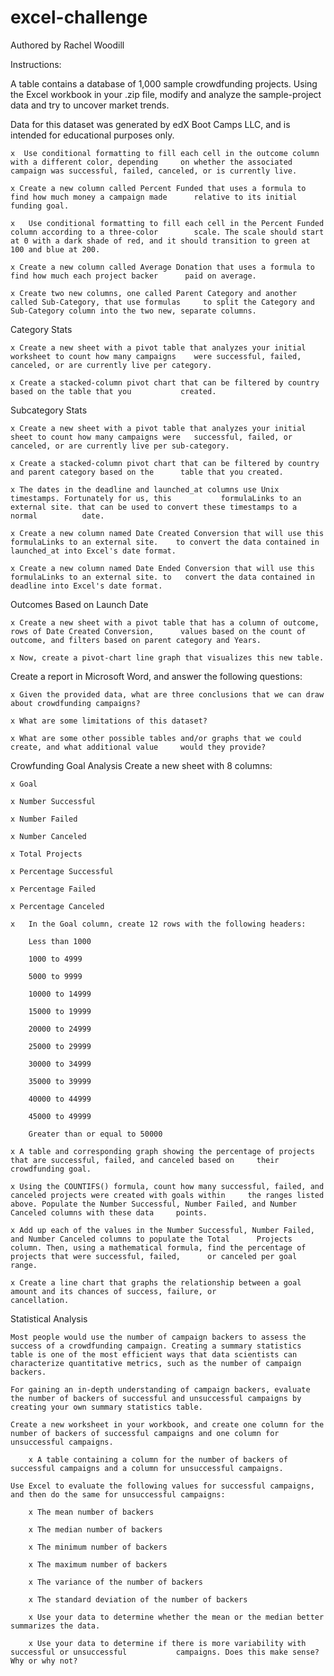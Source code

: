 # excel-challenge

Authored by Rachel Woodill

Instructions:

A table contains a database of 1,000 sample crowdfunding projects.
Using the Excel workbook in your .zip file, modify and analyze the sample-project data and try to uncover market trends.

Data for this dataset was generated by edX Boot Camps LLC, and is intended for educational purposes only.

	x  Use conditional formatting to fill each cell in the outcome column with a different color, depending 	on whether the associated campaign was successful, failed, canceled, or is currently live.

	x Create a new column called Percent Funded that uses a formula to find how much money a campaign made    	relative to its initial funding goal.

	x	Use conditional formatting to fill each cell in the Percent Funded column according to a three-color 		scale. The scale should start at 0 with a dark shade of red, and it should transition to green at 		100 and blue at 200.

	x Create a new column called Average Donation that uses a formula to find how much each project backer 		paid on average.

	x Create two new columns, one called Parent Category and another called Sub-Category, that use formulas 	to split the Category and Sub-Category column into the two new, separate columns.

Category Stats

	x Create a new sheet with a pivot table that analyzes your initial worksheet to count how many campaigns 	were successful, failed, canceled, or are currently live per category.

	x Create a stacked-column pivot chart that can be filtered by country based on the table that you 			created.

Subcategory Stats

	x Create a new sheet with a pivot table that analyzes your initial sheet to count how many campaigns were 	successful, failed, or canceled, or are currently live per sub-category.

	x Create a stacked-column pivot chart that can be filtered by country and parent category based on the 		table that you created.

	x The dates in the deadline and launched_at columns use Unix timestamps. Fortunately for us, this 			formulaLinks to an external site. that can be used to convert these timestamps to a normal 			date.

	x Create a new column named Date Created Conversion that will use this formulaLinks to an external site. 	to convert the data contained in launched_at into Excel's date format.

	x Create a new column named Date Ended Conversion that will use this formulaLinks to an external site. to 	convert the data contained in deadline into Excel's date format.

Outcomes Based on Launch Date

	x Create a new sheet with a pivot table that has a column of outcome, rows of Date Created Conversion, 		values based on the count of outcome, and filters based on parent category and Years.

	x Now, create a pivot-chart line graph that visualizes this new table.

Create a report in Microsoft Word, and answer the following questions:

	x Given the provided data, what are three conclusions that we can draw about crowdfunding campaigns?

	x What are some limitations of this dataset?

	x What are some other possible tables and/or graphs that we could create, and what additional value 	would they provide?

Crowfunding Goal Analysis
Create a new sheet with 8 columns:

	x Goal

	x Number Successful

	x Number Failed

	x Number Canceled

	x Total Projects

	x Percentage Successful

	x Percentage Failed

	x Percentage Canceled

	x	In the Goal column, create 12 rows with the following headers:

		Less than 1000

		1000 to 4999

		5000 to 9999

		10000 to 14999

		15000 to 19999

		20000 to 24999

		25000 to 29999

		30000 to 34999

		35000 to 39999

		40000 to 44999

		45000 to 49999

		Greater than or equal to 50000

	x A table and corresponding graph showing the percentage of projects that are successful, failed, and canceled based on 	their crowdfunding goal.

	x Using the COUNTIFS() formula, count how many successful, failed, and canceled projects were created with goals within 	the ranges listed above. Populate the Number Successful, Number Failed, and Number Canceled columns with these data 	points.

	x Add up each of the values in the Number Successful, Number Failed, and Number Canceled columns to populate the Total 		Projects column. Then, using a mathematical formula, find the percentage of projects that were successful, failed, 		or canceled per goal range.

	x Create a line chart that graphs the relationship between a goal amount and its chances of success, failure, or 			cancellation.
	
Statistical Analysis

	Most people would use the number of campaign backers to assess the success of a crowdfunding campaign. Creating a summary statistics table is one of the most efficient ways that data scientists can characterize quantitative metrics, such as the number of campaign backers.

	For gaining an in-depth understanding of campaign backers, evaluate the number of backers of successful and unsuccessful campaigns by creating your own summary statistics table.

	Create a new worksheet in your workbook, and create one column for the number of backers of successful campaigns and one column for unsuccessful campaigns.

		x A table containing a column for the number of backers of successful campaigns and a column for unsuccessful campaigns.

	Use Excel to evaluate the following values for successful campaigns, and then do the same for unsuccessful campaigns:

		x The mean number of backers

		x The median number of backers

		x The minimum number of backers

		x The maximum number of backers

		x The variance of the number of backers

		x The standard deviation of the number of backers

		x Use your data to determine whether the mean or the median better summarizes the data.

		x Use your data to determine if there is more variability with successful or unsuccessful 			campaigns. Does this make sense? Why or why not?